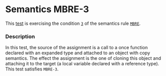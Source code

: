 # Semantics MBRE-3

This [test](.) is exercising the condition [`3`](../Readme.md) of the semantics rule [`MBRE`](../../mbre/Readme.md).

### Description

In this test, the source of the assignment is a call to a once function declared with an expanded type and attached to an object with copy semantics. The effect the assignment is the one of cloning this object and attaching it to the target (a local variable declared with a reference type). This test satisfies `MBRE-3`.
